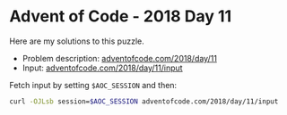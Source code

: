# Advent of Code - 2018 Day 11
Here are my solutions to this puzzle.

* Problem description: [adventofcode.com/2018/day/11](https://adventofcode.com/2018/day/11)
* Input: [adventofcode.com/2018/day/11/input](https://adventofcode.com/2018/day/11/input)

Fetch input by setting `$AOC_SESSION` and then:
```bash
curl -OJLsb session=$AOC_SESSION adventofcode.com/2018/day/11/input
```
